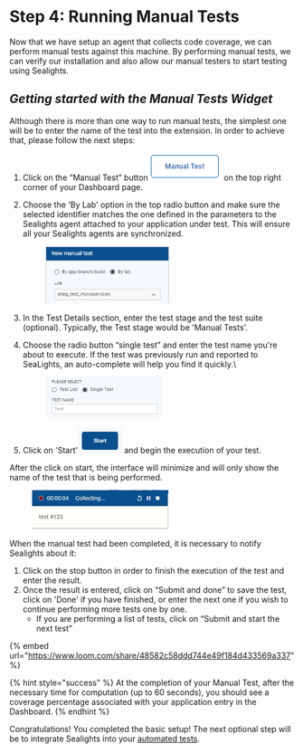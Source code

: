 # Step 4: Running Manual Tests

Now that we have setup an agent that collects code coverage, we can perform manual tests against this machine. By performing manual tests, we can verify our installation and also allow our manual testers to start testing using Sealights.



## _**Getting started with the Manual Tests Widget**_

Although there is more than one way to run manual tests, the simplest one will be to enter the name of the test into the extension. In order to achieve that, please follow the next steps:

1. Click on the “Manual Test” button<img src="../.gitbook/assets/image (2).png" alt="" data-size="line"> on the top right corner of your Dashboard page.&#x20;
2.  Choose the 'By Lab' option in the top radio button and make sure the selected identifier matches the one defined in the parameters to the Sealights agent attached to your application under test. This will ensure all your Sealights agents are synchronized.



    <figure><img src="../.gitbook/assets/image (12).png" alt="" width="218"><figcaption></figcaption></figure>
3. In the Test Details section, enter the test stage and the test suite (optional). Typically, the Test stage would be 'Manual Tests'.
4.  Choose the radio button “single test” and enter the test name you're about to execute. If the test was previously run and reported to SeaLights, an auto-complete will help you find it quickly.\


    <figure><img src="../.gitbook/assets/image (17).png" alt="" width="207"><figcaption></figcaption></figure>
5. Click on 'Start'<img src="../.gitbook/assets/image (1) (1).png" alt="" data-size="line"> and begin the execution of your test.

After the click on start, the interface will minimize and will only show the name of the test that is being performed.

<figure><img src="../.gitbook/assets/image (3).png" alt="" width="241"><figcaption></figcaption></figure>

When the manual test had been completed, it is necessary to notify Sealights about it:

1. Click on the stop button in order to finish the execution of the test and enter the result.
2. Once the result is entered, click on “Submit and done” to save the test, click on 'Done' if you have finished, or enter the next one if you wish to continue performing more tests one by one.
   * If you are performing a list of tests, click on “Submit and start the next test”

{% embed url="https://www.loom.com/share/48582c58ddd744e49f184d433569a337" %}

{% hint style="success" %}
At the completion of your Manual Test, after the necessary time for computation (up to 60 seconds), you should see a coverage percentage associated with your application entry in the Dashboard.
{% endhint %}

Congratulations! You completed the basic setup! The next optional step will be to integrate Sealights into your [automated tests](step-5-optional-running-automated-tests.md).&#x20;

